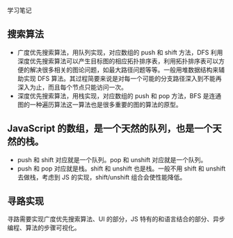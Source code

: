 学习笔记
## 搜索算法
- 广度优先搜索算法，用队列实现，对应数组的 push 和 shift 方法，DFS 利用深度优先搜索算法可以产生目标图的相应拓扑排序表，利用拓扑排序表可以方便的解决很多相关的图论问题，如最大路径问题等等。一般用堆数据结构来辅助实现 DFS 算法。其过程简要来说是对每一个可能的分支路径深入到不能再深入为止，而且每个节点只能访问一次。
- 深度优先搜索算法，用栈实现，对应数组的 push 和 pop 方法，BFS 是连通图的一种遍历算法这一算法也是很多重要的图的算法的原型。
## JavaScript 的数组，是一个天然的队列，也是一个天然的栈。
- push 和 shift 对应就是一个队列。pop 和 unshift 对应就是一个队列。
- push 和 pop 对应就是栈。shift 和 unshift 也是栈。一般不用 shift 和 unshift 去做栈，考虑到 JS 的实现，shift/unshift 组合会使性能降低。
## 寻路实现
寻路需要实现广度优先搜索算法、UI 的部分，JS 特有的和语言结合的部分、异步编程、算法的步骤可视化。
